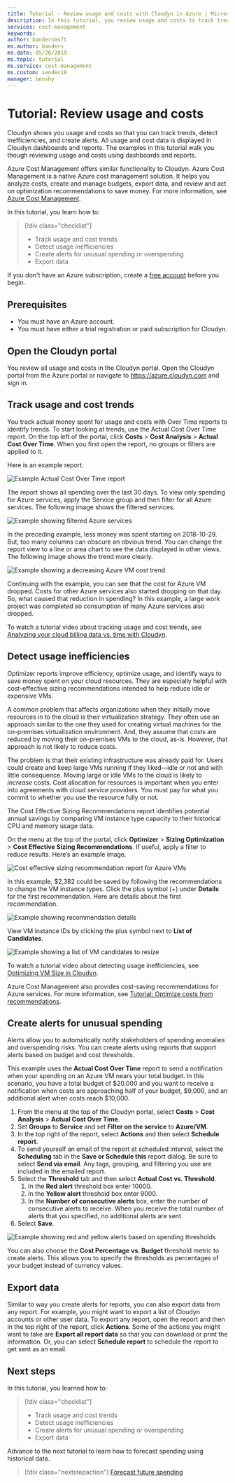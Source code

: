 ```yaml
---
title: Tutorial - Review usage and costs with Cloudyn in Azure | Microsoft Docs
description: In this tutorial, you review usage and costs to track trends, detect inefficiencies, and create alerts.
services: cost-management
keywords:
author: bandersmsft
ms.author: banders
ms.date: 05/20/2019
ms.topic: tutorial
ms.service: cost-management
ms.custom: seodec18
manager: benshy
---
```

<!-- Intent: As a cloud-consuming user, I need to view usage and costs for my cloud resources and services.
-->

# Tutorial: Review usage and costs

Cloudyn shows you usage and costs so that you can track trends, detect inefficiencies, and create alerts. All usage and cost data is displayed in Cloudyn dashboards and reports. The examples in this tutorial walk you though reviewing usage and costs using dashboards and reports.

Azure Cost Management offers similar functionality to Cloudyn. Azure Cost Management is a native Azure cost management solution. It helps you analyze costs, create and manage budgets, export data, and review and act on optimization recommendations to save money. For more information, see [Azure Cost Management](overview-cost-mgt.md).

In this tutorial, you learn how to:

> [!div class="checklist"]
> * Track usage and cost trends
> * Detect usage inefficiencies
> * Create alerts for unusual spending or overspending
> * Export data

If you don't have an Azure subscription, create a  [free account](https://azure.microsoft.com/free/?WT.mc_id=A261C142F) before you begin.

## Prerequisites

- You must have an Azure account.
- You must have either a trial registration or paid subscription for Cloudyn.

## Open the Cloudyn portal

You review all usage and costs in the Cloudyn portal. Open the Cloudyn portal from the Azure portal or navigate to https://azure.cloudyn.com and sign in.

## Track usage and cost trends

You track actual money spent for usage and costs with Over Time reports to identify trends. To start looking at trends, use the Actual Cost Over Time report. On the top left of the portal, click **Costs** > **Cost Analysis** > **Actual Cost Over Time**. When you first open the report, no groups or filters are applied to it.

Here is an example report:

![Example Actual Cost Over Time report](./media/tutorial-review-usage/actual-cost01.png)

The report shows all spending over the last 30 days. To view only spending for Azure services, apply the Service group and then filter for all Azure services. The following image shows the filtered services.

![Example showing filtered Azure services](./media/tutorial-review-usage/actual-cost02.png)

In the preceding example, less money was spent starting on 2018-10-29. But, too many columns can obscure an obvious trend. You can change the report view to a line or area chart to see the data displayed in other views. The following image shows the trend more clearly.

![Example showing a decreasing Azure VM cost trend](./media/tutorial-review-usage/actual-cost03.png)

Continuing with the example, you can see that the cost for Azure VM dropped. Costs for other Azure services also started dropping on that day. So, what caused that reduction in spending? In this example, a large work project was completed so consumption of many Azure services also dropped.

To watch a tutorial video about tracking usage and cost trends, see [Analyzing your cloud billing data vs. time with Cloudyn](https://youtu.be/7LsVPHglM0g).

## Detect usage inefficiencies

Optimizer reports improve efficiency, optimize usage, and identify ways to save money spent on your cloud resources. They are especially helpful with cost-effective sizing recommendations intended to help reduce idle or expensive VMs.

A common problem that affects organizations when they initially move resources in to the cloud is their virtualization strategy. They often use an approach similar to the one they used for creating virtual machines for the on-premises virtualization environment. And, they assume that costs are reduced by moving their on-premises VMs to the cloud, as-is. However, that approach is not likely to reduce costs.

The problem is that their existing infrastructure was already paid for. Users could create and keep large VMs running if they liked—idle or not and with little consequence. Moving large or idle VMs to the cloud is likely to *increase* costs. Cost allocation for resources is important when you enter into agreements with cloud service providers. You must pay for what you commit to whether you use the resource fully or not.

The Cost Effective Sizing Recommendations report identifies potential annual savings by comparing VM instance type capacity to their historical CPU and memory usage data.  

On the menu at the top of the portal, click **Optimizer** > **Sizing Optimization** > **Cost Effective Sizing Recommendations**. If useful, apply a filter to reduce results. Here’s an example image.

![Cost effective sizing recommendation report for Azure VMs](./media/tutorial-review-usage/sizing01.png)

In this example, $2,382 could be saved by following the recommendations to change the VM instance types. Click the plus symbol (+) under **Details** for the first recommendation. Here are details about the first recommendation.

![Example showing recommendation details](./media/tutorial-review-usage/sizing02.png)

View VM instance IDs by clicking the plus symbol next to **List of Candidates**.

![Example showing a list of VM candidates to resize](./media/tutorial-review-usage/sizing03.png)

To watch a tutorial video about detecting usage inefficiencies, see [Optimizing VM Size in Cloudyn](https://youtu.be/1xaZBNmV704).

Azure Cost Management also provides cost-saving recommendations for Azure services. For more information, see [Tutorial: Optimize costs from recommendations](tutorial-acm-opt-recommendations.md).

## Create alerts for unusual spending

Alerts allow you to automatically notify stakeholders of spending anomalies and overspending risks. You can create alerts using reports that support alerts based on budget and cost thresholds.

This example uses the **Actual Cost Over Time** report to send a notification when your spending on an Azure VM  nears your total budget. In this scenario, you have a total budget of $20,000 and you want to receive a notification when costs are approaching half of your budget, $9,000, and an additional alert when costs reach $10,000.

1. From the menu at the top of the Cloudyn portal, select **Costs** > **Cost Analysis** > **Actual Cost Over Time**.
2. Set **Groups** to **Service** and set **Filter on the service** to **Azure/VM**.
3. In the top right of the report, select **Actions** and then select **Schedule report**.
4. To send yourself an email of the report at scheduled interval, select the **Scheduling** tab in the **Save or Schedule this** report dialog. Be sure to select **Send via email**. Any tags, grouping, and filtering you use are included in the emailed report.
5. Select the **Threshold** tab and then select  **Actual Cost vs. Threshold**.
   1. In the **Red alert** threshold box enter 10000.
   2. In the **Yellow alert** threshold box enter 9000.
   3. In the **Number of consecutive alerts** box, enter the number of consecutive alerts to receive. When you receive the total number of alerts that you specified, no additional alerts are sent.
6. Select **Save**.

![Example showing red and yellow alerts based on spending thresholds](./media/tutorial-review-usage/schedule-alert01.png)

You can also choose the **Cost Percentage vs. Budget** threshold metric to create alerts. This allows you to specify the thresholds as percentages of your budget instead of currency values.

## Export data

Similar to way you create alerts for reports, you can also export data from any report. For example, you might want to export a list of Cloudyn accounts or other user data. To export any report, open the report and then in the top right of the report, click **Actions**. Some of the actions you might want to take are **Export all report data** so that you can download or print the information. Or, you can select **Schedule report** to schedule the report to get sent as an email.

## Next steps

In this tutorial, you learned how to:

> [!div class="checklist"]
> * Track usage and cost trends
> * Detect usage inefficiencies
> * Create alerts for unusual spending or overspending
> * Export data


Advance to the next tutorial to learn how to forecast spending using historical data.

> [!div class="nextstepaction"]
> [Forecast future spending](tutorial-forecast-spending.md)

